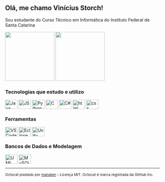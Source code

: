 ## Olá, me chamo Vinícius Storch!

Sou estudante do Curso Técnico em Informática do Instituto Federal de Santa Catarina

<div>
  <img height= "160px" src= https://github-readme-stats.vercel.app/api?username=VStorch&show_icons=true&theme=tokyonight>
  <img height= "160px" src= https://github-readme-stats.vercel.app/api/top-langs/?username=VStorch&layout=compact&langs_count=16&theme=tokyonight>
</div>




### Tecnologias que estudo e utilizo
<div>
  <img align= "center" alt= "Java" height= "30" width= "40" src="https://cdn.jsdelivr.net/gh/devicons/devicon@latest/icons/java/java-original.svg" />
  <img align= "center" alt= "JS" height= "30" width= "40" src="https://cdn.jsdelivr.net/gh/devicons/devicon@latest/icons/javascript/javascript-original.svg" />
  <img align= "center" alt= "Python" height= "30" width= "40" src="https://cdn.jsdelivr.net/gh/devicons/devicon@latest/icons/python/python-original.svg" />
  <img align= "center" alt= "C" height= "30" width= "40" src="https://cdn.jsdelivr.net/gh/devicons/devicon@latest/icons/c/c-original.svg" />
  <img align= "center" alt= "C#" height= "30" width= "40" src="https://cdn.jsdelivr.net/gh/devicons/devicon@latest/icons/csharp/csharp-original.svg" />
  <img align= "center" alt= "html" height= "30" width= "40" src="https://cdn.jsdelivr.net/gh/devicons/devicon@latest/icons/html5/html5-original.svg" />
  <img align= "center" alt= "css" height= "30" width= "40" src="https://cdn.jsdelivr.net/gh/devicons/devicon@latest/icons/css3/css3-original.svg" />
</div>

### Ferramentas
<div>
  <img align= "center" alt= "VS Code" height= "30" width= "40" src="https://cdn.jsdelivr.net/gh/devicons/devicon@latest/icons/vscode/vscode-original.svg" />
  <img align= "center" alt= "Eclipse" height= "30" width= "40" src="https://cdn.jsdelivr.net/gh/devicons/devicon@latest/icons/eclipse/eclipse-original.svg" />
  <img align= "center" alt= "Unity" height= "30" width= "40" src="https://cdn.jsdelivr.net/gh/devicons/devicon@latest/icons/unity/unity-original.svg" />
</div>

### Bancos de Dados e Modelagem
<div>
  <img align= "center" alt= "UML" height= "30" width= "40" src="https://cdn.jsdelivr.net/gh/devicons/devicon@latest/icons/unifiedmodelinglanguage/unifiedmodelinglanguage-original.svg" />
  <img align= "center" alt= "MySQL" height= "30" width= "40" src="https://cdn.jsdelivr.net/gh/devicons/devicon@latest/icons/mysql/mysql-original.svg" />
</div>

<hr>

<sub> Octocat pixelado por <a href="https://github.com/manaten">manaten</a> – Licença MIT. Octocat é marca registrada da GitHub Inc.</sub>
